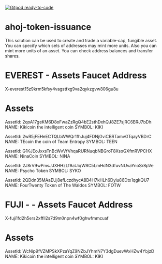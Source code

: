 [![Gitpod ready-to-code](https://img.shields.io/badge/Gitpod-ready--to--code-blue?logo=gitpod)](https://gitpod.io/#https://github.com/bayroio/ahoj-token-issuance)

# ahoj-token-issuance
This solution can be used to create and trade a variable-cap, fungible asset. You can specify which sets of addresses may mint more units. Also you can mint more units of an asset. You can check address balances and transfer shares.

# EVEREST - Assets Faucet Address
X-everest15z9krm5kfsy4vagstfxg9va2qykzgvw806gu8u

# Assets
AssetId: 2qoA17geKM6D8oFwaZzRgQ4bE2sthDxhQJ8ZE7sjRC6BRJ7bDh
NAME: Kikicoin the intelligent coin
SYMBOL: KIKI

AssetId: 2wR5jFEHeECTQLbWWQr1fhJuj4FDNjGviCBRTamvGTqayVBDrC
NAME: TEcoin the coin of Team Entropy
SYMBOL: TEEN

AssetId: G1KJEoJxxsTnBcWvVfVhqaRURNuqbNBGroT8XsoGXfmRVPCHX
NAME: NinaCoin
SYMBOL: NINA

AssetId: 2J8rV9wPmsJJXHHzLf9aUiqWRC5LmHdN3dfuvNUvaYnoSr8pVe
NAME: Psycho Token
SYMBOL: SYKO

AssetId: 2QDdn35MAaEUj8efLczdhycA8B4H7kHLh6Dyiu86Dtx1qgkQU7
NAME: FourTwenty Token of The Waldos
SYMBOL: FOTW


# FUJI -  - Assets Faucet Address
X-fuji1fd2h5ers2xffll2s7d9m0npn4wf0ghwfmmcuaf

# Assets
AssetId: WcNip9fVZMPSkXPzaYqZ9NZbJYhmN7Y3dgDuevWxHZw4YbjzD
NAME: Kikicoin the intelligent coin
SYMBOL: KIKI